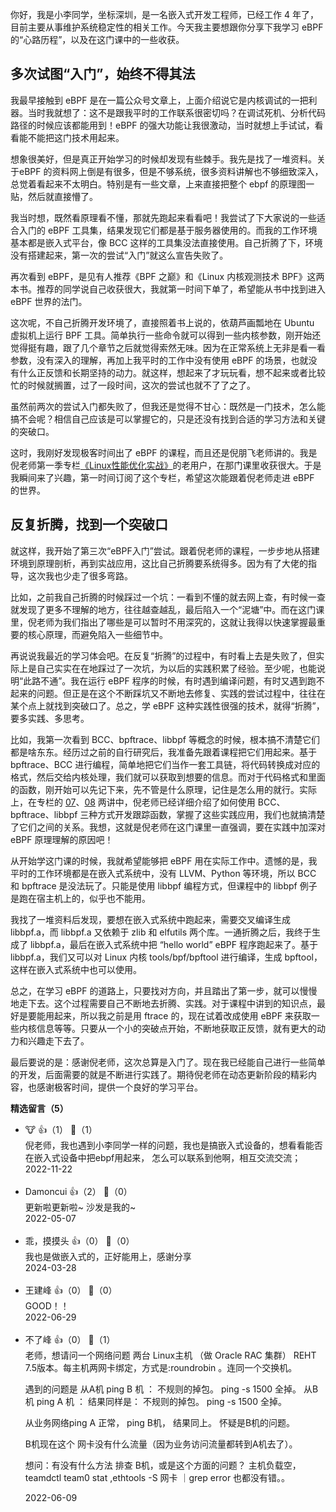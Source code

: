 你好，我是小李同学，坐标深圳，是一名嵌入式开发工程师，已经工作 4 年了，目前主要从事维护系统稳定性的相关工作。今天我主要想跟你分享下我学习 eBPF 的“心路历程”，以及在这门课中的一些收获。

## 多次试图“入门”，始终不得其法

我最早接触到 eBPF 是在一篇公众号文章上，上面介绍说它是内核调试的一把利器。当时我就想了：这不是跟我平时的工作联系很密切吗？在调试死机、分析代码路径的时候应该都能用到！eBPF 的强大功能让我很激动，当时就想上手试试，看看能不能把这门技术用起来。

想象很美好，但是真正开始学习的时候却发现有些棘手。我先是找了一堆资料。关于eBPF 的资料网上倒是有很多，但是不够系统，很多资料讲解也不够细致深入，总觉着看起来不太明白。特别是有一些文章，上来直接把整个 ebpf 的原理图一贴，然后就直接懵了。

我当时想，既然看原理看不懂，那就先跑起来看看吧！我尝试了下大家说的一些适合入门的 eBPF 工具集，结果发现它们都是基于服务器使用的。而我的工作环境基本都是嵌入式平台，像 BCC 这样的工具集没法直接使用。自己折腾了下，环境没有搭建起来，第一次的尝试“入门”就这么宣告失败了。

再次看到 eBPF，是见有人推荐《BPF 之巅》和《Linux 内核观测技术 BPF》这两本书。推荐的同学说自己收获很大，我就第一时间下单了，希望能从书中找到进入 eBPF 世界的法门。

这次呢，不自己折腾开发环境了，直接照着书上说的，依葫芦画瓢地在 Ubuntu 虚拟机上运行 BPF 工具。简单执行一些命令就可以得到一些内核参数，刚开始还觉得挺有趣，跟了几个章节之后就觉得索然无味。因为在正常系统上无非是看一看参数，没有深入的理解，再加上我平时的工作中没有使用 eBPF 的场景，也就没有什么正反馈和长期坚持的动力。就这样，想起来了才玩玩看，想不起来或者比较忙的时候就搁置，过了一段时间，这次的尝试也就不了了之了。

虽然前两次的尝试入门都失败了，但我还是觉得不甘心：既然是一门技术，怎么能搞不会呢？相信自己应该是可以掌握它的，只是还没有找到合适的学习方法和关键的突破口。

这时，我刚好发现极客时间出了 eBPF 的课程，而且还是倪朋飞老师讲的。我是倪老师第一季专栏[《Linux性能优化实战》](https://time.geekbang.org/column/intro/100020901)的老用户，在那门课里收获很大。于是我瞬间来了兴趣，第一时间订阅了这个专栏，希望这次能跟着倪老师走进 eBPF 的世界。

## 反复折腾，找到一个突破口

就这样，我开始了第三次“eBPF入门”尝试。跟着倪老师的课程，一步步地从搭建环境到原理剖析，再到实战应用，这比自己折腾要系统得多。因为有了大佬的指导，这次我也少走了很多弯路。

比如，之前我自己折腾的时候踩过一个坑：一看到不懂的就去网上查，有时候一查就发现了更多不理解的地方，往往越查越乱，最后陷入一个“泥塘”中。而在这门课里，倪老师为我们指出了哪些是可以暂时不用深究的，这就让我得以快速掌握最重要的核心原理，而避免陷入一些细节中。

再说说我最近的学习体会吧。在反复“折腾”的过程中，有时看上去是失败了，但实际上是自己实实在在地踩过了一次坑，为以后的实践积累了经验。至少呢，也能说明“此路不通”。我在运行 eBPF 程序的时候，有时遇到编译问题，有时又遇到跑不起来的问题。但正是在这个不断踩坑又不断地去修复、实践的尝试过程中，往往在某个点上就找到突破口了。总之，学 eBPF 这种实践性很强的技术，就得“折腾”，要多实践、多思考。

比如，我第一次看到 BCC、bpftrace、libbpf 等概念的时候，根本搞不清楚它们都是啥东东。经历过之前的自行研究后，我准备先跟着课程把它们用起来。基于 bpftrace、BCC 进行编程，简单地把它们当作一套工具链，将代码转换成对应的格式，然后交给内核处理，我们就可以获取到想要的信息。而对于代码格式和里面的函数，刚开始可以先记下来，先不管是什么原理，记住是怎么用的就行。实际上，在专栏的 [07](https://time.geekbang.org/column/article/484207)、[08](https://time.geekbang.org/column/article/484372) 两讲中，倪老师已经详细介绍了如何使用 BCC、bpftrace、libbpf 三种方式开发跟踪函数，掌握了这些实践应用，我们也就搞清楚了它们之间的关系。我想，这就是倪老师在这门课里一直强调，要在实践中加深对 eBPF 原理理解的原因吧！

从开始学这门课的时候，我就希望能够把 eBPF 用在实际工作中。遗憾的是，我平时的工作环境都是在嵌入式系统中，没有 LLVM、Python 等环境，所以 BCC 和 bpftrace 是没法玩了。只能是使用 libbpf 编程方式，但课程中的 libbpf 例子是跑在宿主机上的，似乎也不能用。

我找了一堆资料后发现，要想在嵌入式系统中跑起来，需要交叉编译生成 libbpf.a，而 libbpf.a 又依赖于 zlib 和 elfutils 两个库。一通折腾之后，我终于生成了 libbpf.a，最后在嵌入式系统中把 “hello world” eBPF 程序跑起来了。基于 libbpf.a，我们又可以对 Linux 内核 tools/bpf/bpftool 进行编译，生成 bpftool，这样在嵌入式系统中也可以使用。

总之，在学习 eBPF 的道路上，只要找对方向，并且踏出了第一步，就可以慢慢地走下去。这个过程需要自己不断地去折腾、实践。对于课程中讲到的知识点，最好是要能用起来，所以我之前是用 ftrace 的，现在试着改成使用 eBPF 来获取一些内核信息等等。只要从一个小的突破点开始，不断地获取正反馈，就有更大的动力和兴趣走下去了。

最后要说的是：感谢倪老师，这次总算是入门了。现在我已经能自己进行一些简单的开发，后面需要的就是不断进行实践了。期待倪老师在动态更新阶段的精彩内容，也感谢极客时间，提供一个良好的学习平台。
<div><strong>精选留言（5）</strong></div><ul>
<li><span>🐮</span> 👍（1） 💬（1）<div>倪老师，我也遇到小李同学一样的问题，我也是搞嵌入式设备的，想看看能否在嵌入式设备中把ebpf用起来， 怎么可以联系到他啊，相互交流交流；</div>2022-11-22</li><br/><li><span>Damoncui</span> 👍（2） 💬（0）<div>更新啦更新啦~ 沙发是我的~</div>2022-05-07</li><br/><li><span>乖，摸摸头</span> 👍（0） 💬（0）<div>我也是做嵌入式的，正好能用上，感谢分享</div>2024-03-28</li><br/><li><span>王建峰</span> 👍（0） 💬（0）<div>GOOD！！</div>2022-06-29</li><br/><li><span>不了峰</span> 👍（0） 💬（1）<div>老师，想请问一个网络问题
两台 Linux主机 （做 Oracle RAC 集群）  REHT 7.5版本。每主机两网卡绑定，方式是:roundrobin 。连同一个交换机。

遇到的问题是
从A机 ping B 机 ： 不规则的掉包。 ping -s 1500 全掉。
从B机 ping A 机 ： 结果同样是： 不规则的掉包。 ping -s 1500 全掉。

从业务网络ping A 正常， ping B机， 结果同上。 怀疑是B机的问题。

B机现在这个 网卡没有什么流量（因为业务访问流量都转到A机去了）。

想问：有没有什么方法  排查 B机，或是这个方面的问题？
主机负载空， teamdctl team0 stat ,ethtools -S 网卡 ｜grep error  也都没有错。。</div>2022-06-09</li><br/>
</ul>